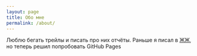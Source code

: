 ```yaml
---
layout: page
title: Обо мне
permalink: /about/
---
```


Люблю бегать трейлы и писать про них отчёты. Раньше я писал в [ЖЖ](http://running-idiot.livejournal.com/), но теперь решил попробовать GitHub Pages
